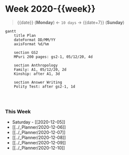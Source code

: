 # Week 2020-{{week}}
> {{date}} (**Monday**) <- `10 days` -> {{date+7}} (**Sunday**)

```mermaid
gantt
	title Plan
	dateFormat DD/MM/YY
	axisFormat %d/%m

	section GS2
	MPuri 200 pages: gs2-1, 05/12/20, 4d

	section Anthropology
	Family: A1, 05/12/20, 2d
	Kinship: after A1, 3d
	
	section Answer Writing
	Polity Test: after gs2-1, 1d
	
	
	

```

### This Week 
- Saturday - [[2020-12-05]]
- [[../_Planner/2020-12-06]]
- [[../_Planner/2020-12-07]]
- [[../_Planner/2020-12-08]]
- [[../_Planner/2020-12-09]]
- [[../_Planner/2020-12-10]]
